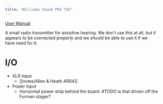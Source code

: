 ```yaml
---
title: "Williams Sound PPA T45"
---
```


[User Manual](ppa_t45.pdf)

A small radio transmitter for assistive hearing. We don't use this at all, but it appears to be connected properly and we should be able to use it if we have need for it.

# I/O
- XLR Input
	- [[notes/Allen & Heath AR84]]
- Power input
	- Horizontal power strip behind the board. #TODO is that driven off the Furman stager?
